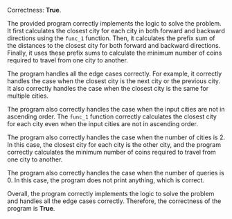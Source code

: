 Correctness: **True**.

The provided program correctly implements the logic to solve the problem. It first calculates the closest city for each city in both forward and backward directions using the `func_1` function. Then, it calculates the prefix sum of the distances to the closest city for both forward and backward directions. Finally, it uses these prefix sums to calculate the minimum number of coins required to travel from one city to another.

The program handles all the edge cases correctly. For example, it correctly handles the case when the closest city is the next city or the previous city. It also correctly handles the case when the closest city is the same for multiple cities.

The program also correctly handles the case when the input cities are not in ascending order. The `func_1` function correctly calculates the closest city for each city even when the input cities are not in ascending order.

The program also correctly handles the case when the number of cities is 2. In this case, the closest city for each city is the other city, and the program correctly calculates the minimum number of coins required to travel from one city to another.

The program also correctly handles the case when the number of queries is 0. In this case, the program does not print anything, which is correct.

Overall, the program correctly implements the logic to solve the problem and handles all the edge cases correctly. Therefore, the correctness of the program is **True**.